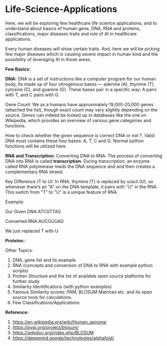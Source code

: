 # Life-Science-Applications

Here, we will be exploring few healthcare life science applications, and to understand about basics of human gene, DNA, RNA and proteins, classifications, major diseases traits and role of AI in healthcare applications.

Every human diseases will show certain traits. And, here we will be picking few major diseases which is causing severe impact in human kind and the possibility of leveraging AI in those areas. 


**Few Basics:**

**DNA:** DNA is a set of instructions like a computer program for our human body, Its made up of four nitrogenous bases — adenine (A), thymine (T), cytosine (C), and guanine (G). These bases pair in a specific way: A pairs with T, and C pairs with G.

Gene Count: We as a humans have approximately 19,000-20,000 genes (attached the list), though exact count may vary slightly depending on the source. Genes can indeed be looked up in databases like the one on Wikipedia, which provides an overview of various gene categories and functions.

How to check whether the given sequence is correct DNA or not ?. Valid DNA must contains these four bases: A, T, C and G. Normal python functions will be utilized here.


**RNA and Transcription:**
Converting DNA to RNA: The process of converting DNA into RNA is called **transcription**. During transcription, an enzyme called RNA polymerase reads the DNA sequence and and then creates a complementary RNA strand.

Key Difference (T to U): In RNA, thymine (T) is replaced by uracil (U), so whenever there’s an "A" on the DNA template, it pairs with "U" in the RNA. This switch from "T" to "U" is a unique feature of RNA.

Example:

Our Given DNA:ATCGTTAG

Converted RNA:AUCGUUAG

We just replaced T with U

**Proteins:**:

Other Topics:

1. DNA, gene list and its example
2. RNA (concepts and conversion of DNA to RNA with example python scripts)
3. Protien Structure and the list of available open source platforms for further study
4. Similarity Identifications (with python examples)
5. Famous Similarity scores: PAM, BLOSUM Matrices etc. and its open source tools for calculations.
6. Few Classifications/Applications


**Reference:**
1. https://en.wikipedia.org/wiki/Human_genome
2. https://pypi.org/project/blosum/
3. https://wikidoc.org/index.php/BLOSUM
4. https://deepmind.google/technologies/alphafold/
